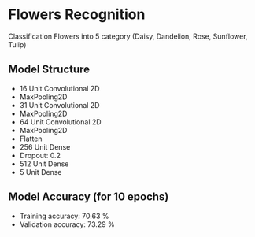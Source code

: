 # Flowers Recognition
Classification Flowers into 5 category (Daisy, Dandelion, Rose, Sunflower, Tulip)

## Model Structure
- 16 Unit Convolutional 2D
- MaxPooling2D
- 31 Unit Convolutional 2D
- MaxPooling2D
- 64 Unit Convolutional 2D
- MaxPooling2D
- Flatten
- 256 Unit Dense
- Dropout: 0.2
- 512 Unit Dense
- 5 Unit Dense

## Model Accuracy (for 10 epochs)
- Training accuracy: 70.63 %
- Validation accuracy: 73.29 %

